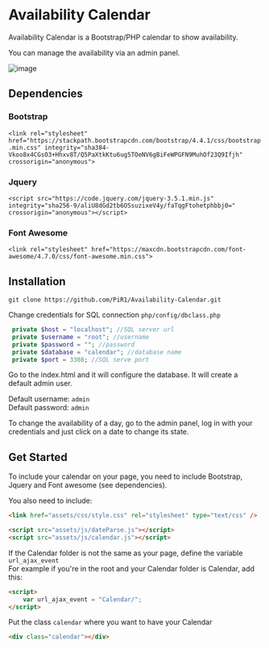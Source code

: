 # Availability Calendar

Availability Calendar is a Bootstrap/PHP calendar to show availability.

You can manage the availability via an admin panel.

![image](https://pir-d.com/assets/img/Calendar.png)

## Dependencies
### Bootstrap
`<link rel="stylesheet" href="https://stackpath.bootstrapcdn.com/bootstrap/4.4.1/css/bootstrap.min.css" integrity="sha384-Vkoo8x4CGsO3+Hhxv8T/Q5PaXtkKtu6ug5TOeNV6gBiFeWPGFN9MuhOf23Q9Ifjh" crossorigin="anonymous">`

### Jquery
`<script src="https://code.jquery.com/jquery-3.5.1.min.js"
         integrity="sha256-9/aliU8dGd2tb6OSsuzixeV4y/faTqgFtohetphbbj0="
         crossorigin="anonymous"></script>`
         
### Font Awesome
`<link rel="stylesheet" href="https://maxcdn.bootstrapcdn.com/font-awesome/4.7.0/css/font-awesome.min.css">`

## Installation
`git clone https://github.com/PiR1/Availability-Calendar.git`

Change credentials for SQL connection `php/config/dbclass.php`
```PHP
 private $host = "localhost"; //SQL server url
 private $username = "root"; //username
 private $password = ""; //password
 private $database = "calendar"; //database name
 private $port = 3308; //SQL serve port
```

Go to the index.html and it will configure the database.
It will create a default admin user.

Default username: `admin`  
Default password: `admin` 

To change the availability of a day, go to the admin panel, log in with your credentials and just click on a date to change its state.


## Get Started
To include your calendar on your page, you need to include Bootstrap, Jquery and Font awesome (see dependencies).

You also need to include:  
```html
<link href="assets/css/style.css" rel="stylesheet" type="text/css" />
```
```html
<script src="assets/js/dateParse.js"></script>
<script src="assets/js/calendar.js"></script>
```

If the Calendar folder is not the same as your page, define the variable `url_ajax_event`  
For example if you're in the root and your Calendar folder is Calendar, add this:
```html
<script>
    var url_ajax_event = "Calendar/";
</script>
```

Put the class `calendar` where you want to have your Calendar
```html
<div class="calendar"></div>
```



